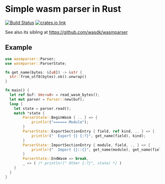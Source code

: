 # Simple wasm parser in Rust

[![Build Status](https://travis-ci.org/yurydelendik/wasmparser.rs.svg?branch=master)](https://travis-ci.org/yurydelendik/wasmparser.rs)
[![crates.io link](https://img.shields.io/crates/v/wasmparser.svg)](https://crates.io/crates/wasmparser)

See also its sibling at https://github.com/wasdk/wasmparser

## Example

```rust
use wasmparser::Parser;
use wasmparser::ParserState;

fn get_name(bytes: &[u8]) -> &str {
  str::from_utf8(bytes).ok().unwrap()
}

fn main() {
  let ref buf: Vec<u8> = read_wasm_bytes();
  let mut parser = Parser::new(buf);
  loop {
    let state = parser.read();
    match *state {
        ParserState::BeginWasm { .. } => {
            println!("====== Module");
        }
        ParserState::ExportSectionEntry { field, ref kind, .. } => {
            println!("  Export {} {:?}", get_name(field), kind);
        }
        ParserState::ImportSectionEntry { module, field, .. } => {
            println!("  Import {}::{}", get_name(module), get_name(field))
        }
        ParserState::EndWasm => break,
        _ => ( /* println!(" Other {:?}", state) */ )
    }
  }
}
```
